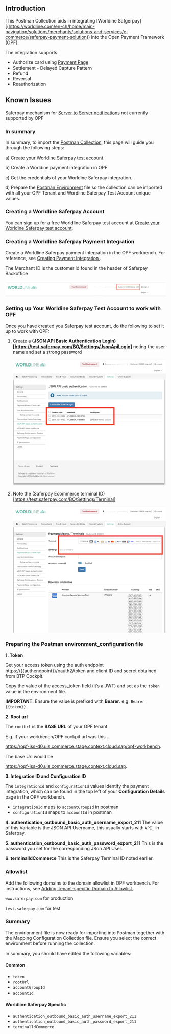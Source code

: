 ## Introduction ##
This Postman Collection aids in integrating [Worldine Safgerpay][(https://worldline.com/en-ch/home/main-navigation/solutions/merchants/solutions-and-services/e-commerce/saferpay-payment-solution)) into the Open Payment Framework (OPF).

The integration supports:

* Authorize card using [Payment Page](https://docs.saferpay.com/home/integration-guide/licences-and-interfaces/payment-page)
* Settlement - Delayed Capture Pattern
* Refund
* Reversal
* Reauthorization

## Known Issues ##
Saferpay mechanism for [Server to Server notifications](https://docs.saferpay.com/home/integration-guide/licences-and-interfaces/payment-page#handling-notifications) not currently supported by OPF

### In summary ###
In summary, to import the [Postman Collection](mapping_configuration.json), this page will guide you through the following steps:

a) [Create your Worldine Saferpay test account](https://test.saferpay.com/BO/SignUp?lang=en).

b) Create a Worldine payment integration in OPF

c) Get the credentials of your Worldine Saferpay integration.

d) Prepare the [Postman Environment](environment_configuration.json) file so the collection can be imported with all your OPF Tenant and Wordline Saferpay Test Account unique values. 

### Creating a Worldline Saferpay Account ###
You can sign up for a free Worldline Saferpay test account at [Create your Worldine Saferpay test account](https://test.saferpay.com/BO/SignUp?lang=en).


### Creating a Worldline Saferpay Payment Integration ###
Create a Worldline Saferpay payment integration in the OPF workbench. For reference, see [Creating Payment Integration
](https://help.sap.com/docs/SAP_COMMERCE_CLOUD_PUBLIC_CLOUD/0996ba68e5794b8ab51db8d25d4c9f8a/20a64f954df1425391757759011e7e6b.html?state=DRAFT).

The Merchant ID is the customer id found in the header of Saferpay Backoffice

![](../images/saferpay-merchant-id.png)


### Setting up Your Worldine Saferpay Test Account to work with OPF ###
Once you have created you Saferpay test account, do the following to set it up to work with OPF:
1. Create a **(JSON API Basic Authentication Login)[https://test.saferpay.com/BO/Settings/JsonApiLogin]** noting the user name and set a strong password

   ![](../images/saferpay-json-api.png)
   
3. Note the (Saferpay Ecommerce terminal ID)[https://test.saferpay.com/BO/Settings/Terminal]

   ![](../images/saferpay-terminal.png)

### Preparing the Postman environment_configuration file ###

**1. Token**

Get your access token using the auth endpoint https://{{authendpoint}}/oauth2/token and client ID and secret obtained from BTP Cockpit.

Copy the value of the access_token field (it’s a JWT) and set as the ``token`` value in the environment file.

**IMPORTANT**: Ensure the value is prefixed with **Bearer**. e.g. ``Bearer {{token}}``.

**2. Root url**

The ``rootUrl`` is the **BASE URL** of your OPF tenant.

E.g. if your workbench/OPF cockpit url was this …

<https://opf-iss-d0.uis.commerce.stage.context.cloud.sap/opf-workbench>.

The base Url would be

https://opf-iss-d0.uis.commerce.stage.context.cloud.sap.


**3. Integration ID and Configuration ID**

The ``integrationId`` and ``configurationId`` values identify the payment integration, which can be found in the top left of your **Configuration Details** page in the OPF workbench.

* ``integrationId`` maps to ``accountGroupId`` in postman
* ``configurationId`` maps to ``accountId`` in postman

**4. authentication_outbound_basic_auth_username_export_211**
The value of this Variable is the JSON API Username, this usually starts with ``API_`` in Saferpay.

**5. authentication_outbound_basic_auth_password_export_211**
This is the password you set for the corresponding JSon API User.

**6. terminalIdCommerce**
This is the Saferpay Terminal ID noted earlier.

### Allowlist
Add the following domains to the domain allowlist in OPF workbench. For instructions, see [Adding Tenant-specific Domain to Allowlist
](https://help.sap.com/docs/SAP_COMMERCE_CLOUD_PUBLIC_CLOUD/0996ba68e5794b8ab51db8d25d4c9f8a/a6836485b4494cfaad4033b4ee7a9c64.html?state=DRAFT).


``www.saferpay.com`` for production

``test.saferpay.com`` for test


### Summary

The envirionment file is now ready for importing into Postman together with the Mapping Configuration Collection file. Ensure you select the correct environment before running the collection.

In summary, you should have edited the following variables: 

#### Common
- ``token``
- ``rootUrl``
- ``accountGroupId``
- ``accountId`` 

#### Worldline Saferpay Specific
- ``authentication_outbound_basic_auth_username_export_211``
- ``authentication_outbound_basic_auth_password_export_211``
- ``terminalIdCommerce`` 
  
